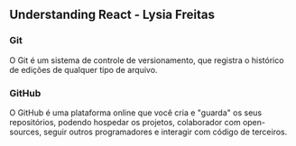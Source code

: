 ## Understanding React - Lysia Freitas

### Git
O Git é um sistema de controle de versionamento, que registra o histórico de edições de qualquer tipo de arquivo.

### GitHub
O GitHub é uma plataforma online que você cria e "guarda" os seus repositórios, podendo hospedar os projetos, colaborador com open-sources, seguir outros programadores e interagir com código de terceiros.
